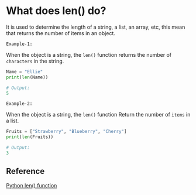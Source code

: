 # What does len() do?

It is used to determine the length of a string, a list, an array, etc, this mean that returns the number of items in an object.

`Example-1:`

When the object is a string, the `len()` function returns the number of `characters` in the string.

```python
Name = "Ellie"
print(len(Name))

# Output:
5
```

`Example-2:`

When the object is a string, the `len()` function Return the number of `items` in a list.

```python
Fruits = ["Strawberry", "Blueberry", "Cherry"]
print(len(Fruits))

# Output:
3
```

## Reference

[Python len() function](https://www.w3schools.com/python/ref_func_len.asp)
